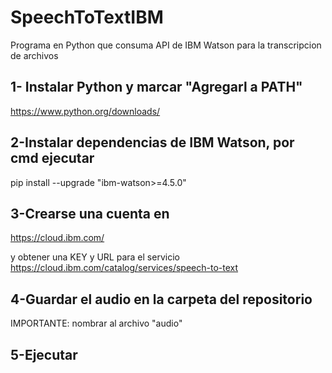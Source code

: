 # SpeechToTextIBM
Programa en Python que consuma API de IBM Watson para la transcripcion de archivos


## 1- Instalar Python y marcar "Agregarl a PATH" 
https://www.python.org/downloads/


## 2-Instalar dependencias de IBM Watson, por cmd ejecutar	
pip install --upgrade "ibm-watson>=4.5.0"


## 3-Crearse una cuenta en 
https://cloud.ibm.com/

y obtener una KEY y URL para el servicio
https://cloud.ibm.com/catalog/services/speech-to-text


## 4-Guardar el audio en la carpeta del repositorio
IMPORTANTE: nombrar al archivo  "audio"


## 5-Ejecutar
